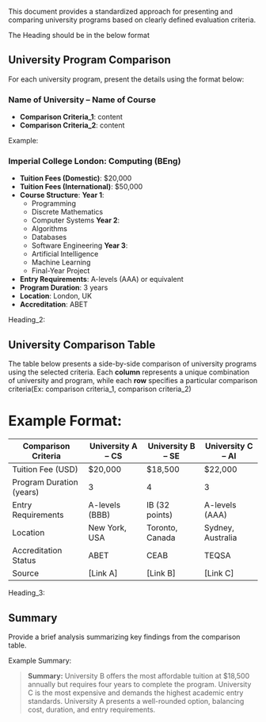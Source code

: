 This document provides a standardized approach for presenting and comparing university programs
based on clearly defined evaluation criteria.


The Heading should be in the below format
## University Program Comparison

For each university program, present the details using the format below:

### Name of University – Name of Course
- **Comparison Criteria_1**: content
- **Comparison Criteria_2**: content

Example:

### Imperial College London: Computing (BEng)
- **Tuition Fees (Domestic)**: $20,000
- **Tuition Fees (International)**: $50,000
- **Course Structure**:
  **Year 1**:
  - Programming
  - Discrete Mathematics
  - Computer Systems
  **Year 2**:
  - Algorithms
  - Databases
  - Software Engineering
  **Year 3**:
  - Artificial Intelligence
  - Machine Learning
  - Final-Year Project
- **Entry Requirements**: A-levels (AAA) or equivalent
- **Program Duration**: 3 years
- **Location**: London, UK
- **Accreditation**: ABET

Heading_2:
## University Comparison Table

The table below presents a side-by-side comparison of university programs using the selected criteria.
Each **column** represents a unique combination of university and program, while each **row** specifies
a particular comparison criteria(Ex: comparison criteria_1, comparison criteria_2)

# Example Format:


| Comparison Criteria       | University A – CS | University B – SE | University C – AI |
|---------------------------|-------------------|-------------------|-------------------|
| Tuition Fee (USD)         | $20,000           | $18,500           | $22,000           |
| Program Duration (years)  | 3                 | 4                 | 3                 |
| Entry Requirements        | A-levels (BBB)    | IB (32 points)    | A-levels (AAA)    |
| Location                  | New York, USA     | Toronto, Canada   | Sydney, Australia |
| Accreditation Status      | ABET              | CEAB              | TEQSA             |
| Source                    | [Link A]          | [Link B]          | [Link C]          |

Heading_3:
## Summary

Provide a brief analysis summarizing key findings from the comparison table.

Example Summary:

> **Summary:** University B offers the most affordable tuition at $18,500 annually but requires four years to complete the program. University C is the most expensive and demands the highest academic entry standards. University A presents a well-rounded option, balancing cost, duration, and entry requirements.
